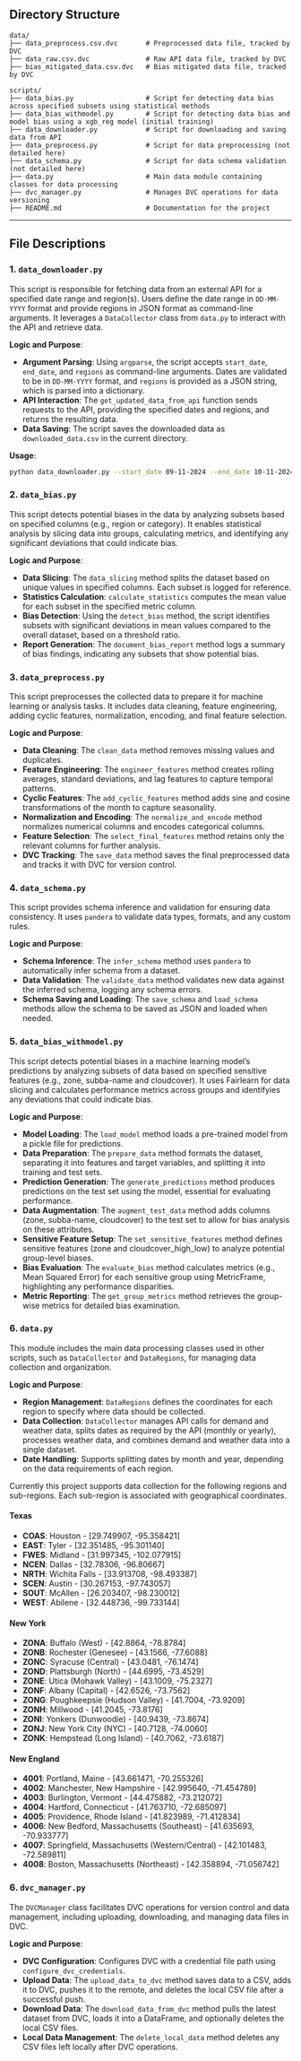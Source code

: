 ## Directory Structure

```
data/
├── data_preprocess.csv.dvc       # Preprocessed data file, tracked by DVC
├── data_raw.csv.dvc              # Raw API data file, tracked by DVC
├── bias_mitigated_data.csv.dvc   # Bias mitigated data file, tracked by DVC

scripts/
├── data_bias.py                  # Script for detecting data bias across specified subsets using statistical methods
├── data_bias_withmodel.py        # Script for detecting data bias and model bias using a xgb_reg model (initial training)
├── data_downloader.py            # Script for downloading and saving data from API
├── data_preprocess.py            # Script for data preprocessing (not detailed here)
├── data_schema.py                # Script for data schema validation (not detailed here)
├── data.py                       # Main data module containing classes for data processing
├── dvc_manager.py                # Manages DVC operations for data versioning
├── README.md                     # Documentation for the project
```

---

## File Descriptions

### 1. `data_downloader.py`
This script is responsible for fetching data from an external API for a specified date range and region(s). Users define the date range in `DD-MM-YYYY` format and provide regions in JSON format as command-line arguments. It leverages a `DataCollector` class from `data.py` to interact with the API and retrieve data.

**Logic and Purpose**:
- **Argument Parsing**: Using `argparse`, the script accepts `start_date`, `end_date`, and `regions` as command-line arguments. Dates are validated to be in `DD-MM-YYYY` format, and `regions` is provided as a JSON string, which is parsed into a dictionary.
- **API Interaction**: The `get_updated_data_from_api` function sends requests to the API, providing the specified dates and regions, and returns the resulting data.
- **Data Saving**: The script saves the downloaded data as `downloaded_data.csv` in the current directory.

**Usage**:
```bash
python data_downloader.py --start_date 09-11-2024 --end_date 10-11-2024 --regions '{"new_york": {"ZONEA": [42.8864, -78.8784]}}'
```

### 2. `data_bias.py`
This script detects potential biases in the data by analyzing subsets based on specified columns (e.g., region or category). It enables statistical analysis by slicing data into groups, calculating metrics, and identifying any significant deviations that could indicate bias.

**Logic and Purpose**:
- **Data Slicing**: The `data_slicing` method splits the dataset based on unique values in specified columns. Each subset is logged for reference.
- **Statistics Calculation**: `calculate_statistics` computes the mean value for each subset in the specified metric column.
- **Bias Detection**: Using the `detect_bias` method, the script identifies subsets with significant deviations in mean values compared to the overall dataset, based on a threshold ratio.
- **Report Generation**: The `document_bias_report` method logs a summary of bias findings, indicating any subsets that show potential bias.


### 3. `data_preprocess.py`
This script preprocesses the collected data to prepare it for machine learning or analysis tasks. It includes data cleaning, feature engineering, adding cyclic features, normalization, encoding, and final feature selection.

**Logic and Purpose**:
- **Data Cleaning**: The `clean_data` method removes missing values and duplicates.
- **Feature Engineering**: The `engineer_features` method creates rolling averages, standard deviations, and lag features to capture temporal patterns.
- **Cyclic Features**: The `add_cyclic_features` method adds sine and cosine transformations of the month to capture seasonality.
- **Normalization and Encoding**: The `normalize_and_encode` method normalizes numerical columns and encodes categorical columns.
- **Feature Selection**: The `select_final_features` method retains only the relevant columns for further analysis.
- **DVC Tracking**: The `save_data` method saves the final preprocessed data and tracks it with DVC for version control.

### 4. `data_schema.py`
This script provides schema inference and validation for ensuring data consistency. It uses `pandera` to validate data types, formats, and any custom rules.

**Logic and Purpose**:
- **Schema Inference**: The `infer_schema` method uses `pandera` to automatically infer schema from a dataset.
- **Data Validation**: The `validate_data` method validates new data against the inferred schema, logging any schema errors.
- **Schema Saving and Loading**: The `save_schema` and `load_schema` methods allow the schema to be saved as JSON and loaded when needed.

### 5. `data_bias_withmodel.py`
This script detects potential biases in a machine learning model’s predictions by analyzing subsets of data based on specified sensitive features (e.g., zone, subba-name and cloudcover). It uses Fairlearn for data slicing and calculates performance metrics across groups and identifyies any deviations that could indicate bias.

**Logic and Purpose**:
- **Model Loading**: The `load_model` method loads a pre-trained model from a pickle file for predictions.
- **Data Preparation**: The `prepare_data` method formats the dataset, separating it into features and target variables, and splitting it into training and test sets.
- **Prediction Generation**: The `generate_predictions` method produces predictions on the test set using the model, essential for evaluating performance.
- **Data Augmentation**: The `augment_test_data` method adds columns (zone, subba-name, cloudcover) to the test set to allow for bias analysis on these attributes.
- **Sensitive Feature Setup**: The `set_sensitive_features` method defines sensitive features (zone and cloudcover_high_low) to analyze potential group-level biases.
- **Bias Evaluation**: The `evaluate_bias` method calculates metrics (e.g., Mean Squared Error) for each sensitive group using MetricFrame, highlighting any performance disparities.
- **Metric Reporting**: The `get_group_metrics` method retrieves the group-wise metrics for detailed bias examination.

### 6. `data.py`
This module includes the main data processing classes used in other scripts, such as `DataCollector` and `DataRegions`, for managing data collection and organization.

**Logic and Purpose**:
- **Region Management**: `DataRegions` defines the coordinates for each region to specify where data should be collected.
- **Data Collection**: `DataCollector` manages API calls for demand and weather data, splits dates as required by the API (monthly or yearly), processes weather data, and combines demand and weather data into a single dataset.
- **Date Handling**: Supports splitting dates by month and year, depending on the data requirements of each region.

Currently this project supports data collection for the following regions and sub-regions. Each sub-region is associated with geographical coordinates.
#### Texas
- **COAS**: Houston - [29.749907, -95.358421]
- **EAST**: Tyler - [32.351485, -95.301140]
- **FWES**: Midland - [31.997345, -102.077915]
- **NCEN**: Dallas - [32.78306, -96.80667]
- **NRTH**: Wichita Falls - [33.913708, -98.493387]
- **SCEN**: Austin - [30.267153, -97.743057]
- **SOUT**: McAllen - [26.203407, -98.230012]
- **WEST**: Abilene - [32.448736, -99.733144]

#### New York
- **ZONA**: Buffalo (West) - [42.8864, -78.8784]
- **ZONB**: Rochester (Genesee) - [43.1566, -77.6088]
- **ZONC**: Syracuse (Central) - [43.0481, -76.1474]
- **ZOND**: Plattsburgh (North) - [44.6995, -73.4529]
- **ZONE**: Utica (Mohawk Valley) - [43.1009, -75.2327]
- **ZONF**: Albany (Capital) - [42.6526, -73.7562]
- **ZONG**: Poughkeepsie (Hudson Valley) - [41.7004, -73.9209]
- **ZONH**: Millwood - [41.2045, -73.8176]
- **ZONI**: Yonkers (Dunwoodie) - [40.9439, -73.8674]
- **ZONJ**: New York City (NYC) - [40.7128, -74.0060]
- **ZONK**: Hempstead (Long Island) - [40.7062, -73.6187]

#### New England
- **4001**: Portland, Maine - [43.661471, -70.255326]
- **4002**: Manchester, New Hampshire - [42.995640, -71.454789]
- **4003**: Burlington, Vermont - [44.475882, -73.212072]
- **4004**: Hartford, Connecticut - [41.763710, -72.685097]
- **4005**: Providence, Rhode Island - [41.823989, -71.412834]
- **4006**: New Bedford, Massachusetts (Southeast) - [41.635693, -70.933777]
- **4007**: Springfield, Massachusetts (Western/Central) - [42.101483, -72.589811]
- **4008**: Boston, Massachusetts (Northeast) - [42.358894, -71.056742]

### 6. `dvc_manager.py`
The `DVCManager` class facilitates DVC operations for version control and data management, including uploading, downloading, and managing data files in DVC.

**Logic and Purpose**:
- **DVC Configuration**: Configures DVC with a credential file path using `configure_dvc_credentials`.
- **Upload Data**: The `upload_data_to_dvc` method saves data to a CSV, adds it to DVC, pushes it to the remote, and deletes the local CSV file after a successful push.
- **Download Data**: The `download_data_from_dvc` method pulls the latest dataset from DVC, loads it into a DataFrame, and optionally deletes the local CSV files.
- **Local Data Management**: The `delete_local_data` method deletes any CSV files left locally after DVC operations.
